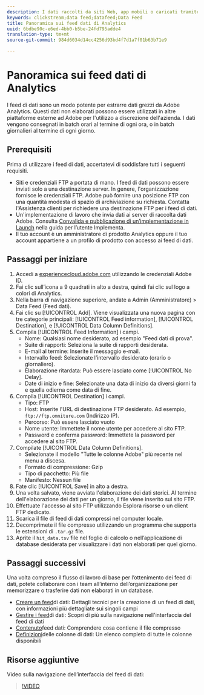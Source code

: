 ```yaml
---
description: I dati raccolti da siti Web, app mobili o caricati tramite API di servizi Web o origini dati, vengono elaborati e memorizzati in Adobe Data Warehouse. Questi dati clickstream non elaborati formano il set di dati utilizzato da Adobe Analytics.
keywords: clickstream;data feed;datafeed;Data Feed
title: Panoramica sui feed dati di Analytics
uuid: 6bdbe90c-e6ed-4bb0-b5be-24fd795adde4
translation-type: tm+mt
source-git-commit: 984d6034d14cc4256d93bd4f7d1a7f01b63b71e9

---
```



# Panoramica sui feed dati di Analytics

I feed di dati sono un modo potente per estrarre dati grezzi da Adobe Analytics. Questi dati non elaborati possono essere utilizzati in altre piattaforme esterne ad Adobe per l&#39;utilizzo a discrezione dell&#39;azienda. I dati vengono consegnati in batch orari al termine di ogni ora, o in batch giornalieri al termine di ogni giorno.

## Prerequisiti

Prima di utilizzare i feed di dati, accertatevi di soddisfare tutti i seguenti requisiti.

* Siti e credenziali FTP a portata di mano. I feed di dati possono essere inviati solo a una destinazione server. In genere, l&#39;organizzazione fornisce le credenziali FTP. Adobe può fornire una posizione FTP con una quantità modesta di spazio di archiviazione su richiesta. Contatta l&#39;Assistenza clienti per richiedere una destinazione FTP per i feed di dati.
* Un&#39;implementazione di lavoro che invia dati ai server di raccolta dati Adobe. Consulta [Convalida e pubblicazione di un’implementazione in Launch](/help/implement/launch/validate-publish-prod.md) nella guida per l’utente Implementa.
* Il tuo account è un amministratore di prodotto Analytics oppure il tuo account appartiene a un profilo di prodotto con accesso ai feed di dati.

## Passaggi per iniziare

1. Accedi a [experiencecloud.adobe.com](https://experiencecloud.adobe.com) utilizzando le credenziali Adobe ID.
2. Fai clic sull’icona a 9 quadrati in alto a destra, quindi fai clic sul logo a colori di Analytics.
3. Nella barra di navigazione superiore, andate a Admin (Amministratore) > Data Feed (Feed dati).
4. Fai clic su [!UICONTROL Add]. Viene visualizzata una nuova pagina con tre categorie principali: [!UICONTROL Feed information], [!UICONTROL Destination], e [!UICONTROL Data Column Definitions].
5. Compila [!UICONTROL Feed Information] i campi.
   * Nome: Qualsiasi nome desiderato, ad esempio &quot;Feed dati di prova&quot;.
   * Suite di rapporti: Seleziona la suite di rapporti desiderata.
   * E-mail al termine: Inserite il messaggio e-mail.
   * Intervallo feed: Selezionate l’intervallo desiderato (orario o giornaliero).
   * Elaborazione ritardata: Può essere lasciato come [!UICONTROL No Delay].
   * Date di inizio e fine: Selezionate una data di inizio da diversi giorni fa e quella odierna come data di fine.
6. Compila [!UICONTROL Destination] i campi.
   * Tipo: FTP
   * Host: Inserite l&#39;URL di destinazione FTP desiderato. Ad esempio, `ftp://ftp.omniture.com` (Indirizzo IP).
   * Percorso: Può essere lasciato vuoto
   * Nome utente: Immettete il nome utente per accedere al sito FTP.
   * Password e conferma password: Immettete la password per accedere al sito FTP.
7. Compilate [!UICONTROL Data Column Definitions].
   * Selezionate il modello &quot;Tutte le colonne Adobe&quot; più recente nel menu a discesa.
   * Formato di compressione: Gzip
   * Tipo di pacchetto: Più file
   * Manifesto: Nessun file
8. Fate clic [!UICONTROL Save] in alto a destra.
9. Una volta salvato, viene avviata l&#39;elaborazione dei dati storici. Al termine dell&#39;elaborazione dei dati per un giorno, il file viene inserito sul sito FTP.
10. Effettuate l&#39;accesso al sito FTP utilizzando Esplora risorse o un client FTP dedicato.
11. Scarica il file di feed di dati compressi nel computer locale.
12. Decomprimete il file compresso utilizzando un programma che supporta le estensioni di `.tar.gz` file.
13. Aprite il `hit_data.tsv` file nel foglio di calcolo o nell’applicazione di database desiderata per visualizzare i dati non elaborati per quel giorno.

## Passaggi successivi

Una volta compreso il flusso di lavoro di base per l’ottenimento dei feed di dati, potete collaborare con i team all’interno dell’organizzazione per memorizzare o trasferire dati non elaborati in un database.

* [Creare un feed](create-feed.md)di dati: Dettagli tecnici per la creazione di un feed di dati, con informazioni più dettagliate sui singoli campi
* [Gestire i feed](df-manage-feeds.md)di dati: Scopri di più sulla navigazione nell&#39;interfaccia del feed di dati
* [Contenuto](c-df-contents/datafeeds-contents.md)feed dati: Comprendere cosa contiene il file compresso
* [Definizioni](c-df-contents/datafeeds-reference.md)delle colonne di dati: Un elenco completo di tutte le colonne disponibili

## Risorse aggiuntive

Video sulla navigazione dell’interfaccia del feed di dati:

> [!VIDEO](https://www.youtube.com/watch?v=m_fb--gNtR4)
